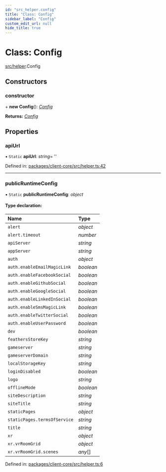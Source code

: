 ```yaml
---
id: "src_helper.config"
title: "Class: Config"
sidebar_label: "Config"
custom_edit_url: null
hide_title: true
---
```


# Class: Config

[src/helper](../modules/src_helper.md).Config

## Constructors

### constructor

\+ **new Config**(): [*Config*](src_helper.config.md)

**Returns:** [*Config*](src_helper.config.md)

## Properties

### apiUrl

▪ `Static` **apiUrl**: *string*= ''

Defined in: [packages/client-core/src/helper.ts:42](https://github.com/xr3ngine/xr3ngine/blob/7e8e151f1/packages/client-core/src/helper.ts#L42)

___

### publicRuntimeConfig

▪ `Static` **publicRuntimeConfig**: *object*

#### Type declaration:

| Name | Type |
| :------ | :------ |
| `alert` | *object* |
| `alert.timeout` | *number* |
| `apiServer` | *string* |
| `appServer` | *string* |
| `auth` | *object* |
| `auth.enableEmailMagicLink` | *boolean* |
| `auth.enableFacebookSocial` | *boolean* |
| `auth.enableGithubSocial` | *boolean* |
| `auth.enableGoogleSocial` | *boolean* |
| `auth.enableLinkedInSocial` | *boolean* |
| `auth.enableSmsMagicLink` | *boolean* |
| `auth.enableTwitterSocial` | *boolean* |
| `auth.enableUserPassword` | *boolean* |
| `dev` | *boolean* |
| `feathersStoreKey` | *string* |
| `gameserver` | *string* |
| `gameserverDomain` | *string* |
| `localStorageKey` | *string* |
| `loginDisabled` | *boolean* |
| `logo` | *string* |
| `offlineMode` | *boolean* |
| `siteDescription` | *string* |
| `siteTitle` | *string* |
| `staticPages` | *object* |
| `staticPages.termsOfService` | *string* |
| `title` | *string* |
| `xr` | *object* |
| `xr.vrRoomGrid` | *object* |
| `xr.vrRoomGrid.scenes` | *any*[] |

Defined in: [packages/client-core/src/helper.ts:6](https://github.com/xr3ngine/xr3ngine/blob/7e8e151f1/packages/client-core/src/helper.ts#L6)
